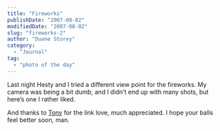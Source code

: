 ```yaml
---
title: "Fireworks"
publishDate: "2007-08-02"
modifiedDate: "2007-08-02"
slug: "fireworks-2"
author: "Duane Storey"
category:
  - "Journal"
tag:
  - "photo of the day"
---
```


Last night Hesty and I tried a different view point for the fireworks. My camera was being a bit dumb, and I didn’t end up with many shots, but here’s one I rather liked.

And thanks to [Tony](http://www.tonypierce.com/blog/bloggy.htm) for the link love, much appreciated. I hope your balls feel better soon, man.